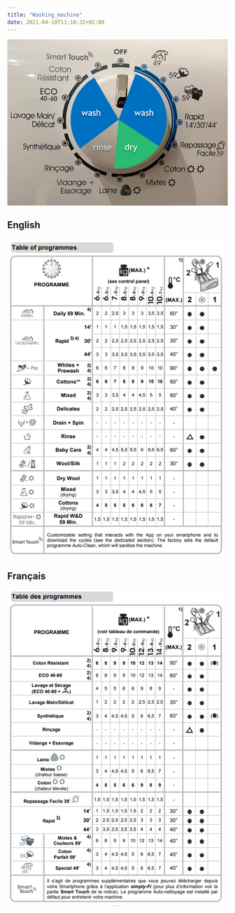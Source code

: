 ```yaml
---
title: "Washing_machine"
date: 2021-04-18T11:10:32+02:00
---
```


![button](./washing_machine/button.png)


English
---

![programmes english](./washing_machine/programme_en.png)


Français
---
![programmes français](./washing_machine/programme_fr.png)
